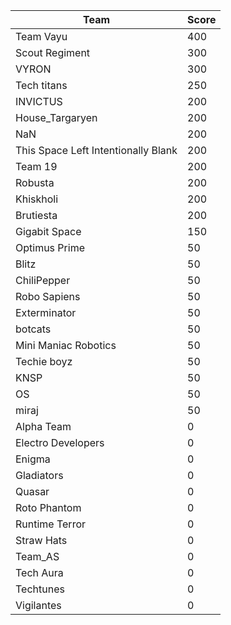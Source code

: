 |Team|Score|
|---|---|
|Team Vayu|400|
|Scout Regiment|300|
|VYRON|300|
|Tech titans|250|
|INVICTUS|200|
|House_Targaryen|200|
|NaN|200|
|This Space Left Intentionally Blank|200|
|Team 19|200|
|Robusta|200|
|Khiskholi|200|
|Brutiesta|200|
|Gigabit Space|150|
|Optimus Prime|50|
|Blitz|50|
|ChiliPepper|50|
|Robo Sapiens|50|
|Exterminator|50|
|botcats|50|
|Mini Maniac Robotics|50|
|Techie boyz|50|
|KNSP|50|
|OS|50|
|miraj|50|
|Alpha Team|0|
|Electro Developers|0|
|Enigma|0|
|Gladiators|0|
|Quasar|0|
|Roto Phantom|0|
|Runtime Terror|0|
|Straw Hats|0|
|Team_AS|0|
|Tech Aura|0|
|Techtunes|0|
|Vigilantes|0|
